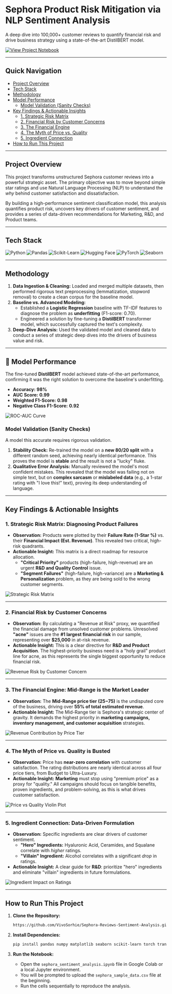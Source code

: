 # Sephora Product Risk Mitigation via NLP Sentiment Analysis

A deep dive into 100,000+ customer reviews to quantify financial risk and drive business strategy using a state-of-the-art DistilBERT model.

[![View Project Notebook](https://img.shields.io/badge/View-Project_Notebook-blue?style=for-the-badge&logo=jupyter)](https://colab.research.google.com/drive/1IMYbFHT8p9AoAuWaknkLcxCAtO5Cp-Mf?usp=sharing)

---

## Quick Navigation

- [Project Overview](#-project-overview)
- [Tech Stack](#️-tech-stack)
- [Methodology](#-methodology)
- [Model Performance](#-model-performance)
  - [Model Validation (Sanity Checks)](#model-validation-sanity-checks)
- [Key Findings & Actionable Insights](#-key-findings--actionable-insights)
  - [1. Strategic Risk Matrix](#1-strategic-risk-matrix-diagnosing-product-failures)
  - [2. Financial Risk by Customer Concerns](#2-financial-risk-by-customer-concerns)
  - [3. The Financial Engine](#3-the-financial-engine-mid-range-is-the-market-leader)
  - [4. The Myth of Price vs. Quality](#4-the-myth-of-price-vs-quality-is-busted)
  - [5. Ingredient Connection](#5-ingredient-connection-data-driven-formulation)
- [How to Run This Project](#-how-to-run-this-project)

---

## Project Overview

This project transforms unstructured Sephora customer reviews into a powerful strategic asset. The primary objective was to move beyond simple star ratings and use Natural Language Processing (NLP) to understand the *why* behind customer satisfaction and dissatisfaction.

By building a high-performance sentiment classification model, this analysis quantifies product risk, uncovers key drivers of customer sentiment, and provides a series of data-driven recommendations for Marketing, R&D, and Product teams.

---

## Tech Stack

![Python](https://img.shields.io/badge/Python-3776AB?style=for-the-badge&logo=python&logoColor=white)
![Pandas](https://img.shields.io/badge/Pandas-150458?style=for-the-badge&logo=pandas&logoColor=white)
![Scikit-Learn](https://img.shields.io/badge/Scikit--Learn-F7931E?style=for-the-badge&logo=scikit-learn&logoColor=white)
![Hugging Face](https://img.shields.io/badge/%F0%9F%A4%97%20Hugging%20Face-FFD21E?style=for-the-badge)
![PyTorch](https://img.shields.io/badge/PyTorch-EE4C2C?style=for-the-badge&logo=pytorch&logoColor=white)
![Seaborn](https://img.shields.io/badge/Seaborn-88d9de?style=for-the-badge&logo=seaborn&logoColor=white)

---

## Methodology

1.  **Data Ingestion & Cleaning:** Loaded and merged multiple datasets, then performed rigorous text preprocessing (lemmatization, stopword removal) to create a clean corpus for the baseline model.
2.  **Baseline vs. Advanced Modeling:**
    * Established a **Logistic Regression** baseline with TF-IDF features to diagnose the problem as **underfitting** (F1-score: 0.70).
    * Engineered a solution by fine-tuning a **DistilBERT** transformer model, which successfully captured the text's complexity.
3.  **Deep-Dive Analysis:** Used the validated model and cleaned data to conduct a series of strategic deep dives into the drivers of business value and risk.

---

## 🤖 Model Performance

The fine-tuned **DistilBERT** model achieved state-of-the-art performance, confirming it was the right solution to overcome the baseline's underfitting.

-   **Accuracy:** **98%**
-   **AUC Score:** **0.99**
-   **Weighted F1-Score:** **0.98**
-   **Negative Class F1-Score:** **0.92** 

![ROC-AUC Curve](roc_auc_curve.png.png)

### Model Validation (Sanity Checks)

A model this accurate requires rigorous validation.
1.  **Stability Check:** Re-trained the model on a **new 80/20 split** with a different random seed, achieving nearly identical performance. This proves the model is **stable** and the result is not a "lucky" fluke.
2.  **Qualitative Error Analysis:** Manually reviewed the model's most confident mistakes. This revealed that the model was failing not on simple text, but on **complex sarcasm** or **mislabeled data** (e.g., a 1-star rating with "I love this!" text), proving its deep understanding of language.

---

## Key Findings & Actionable Insights

### 1. Strategic Risk Matrix: Diagnosing Product Failures
-   **Observation:** Products were plotted by their **Failure Rate (1-Star %)** vs. their **Financial Impact (Est. Revenue)**. This revealed two critical, high-risk quadrants.
-   **Actionable Insight:** This matrix is a direct roadmap for resource allocation.
    -   **"Critical Priority"** products (high-failure, high-revenue) are an urgent **R&D and Quality Control** issue.
    -   **"Segment Failures"** (high-failure, high-variance) are a **Marketing & Personalization** problem, as they are being sold to the wrong customer segments.

![Strategic Risk Matrix](strategic_risk_matrix.png.png)

---

### 2. Financial Risk by Customer Concerns
-   **Observation:** By calculating a "Revenue at Risk" proxy, we quantified the financial damage from unsolved customer problems. Unresolved **"acne"** issues are the **#1 largest financial risk** in our sample, representing over **$25,000** in at-risk revenue.
-   **Actionable Insight:** This is a clear directive for **R&D and Product Acquisition**. The highest-priority business need is a "holy grail" product line for acne, as this represents the single biggest opportunity to reduce financial risk.

![Revenue Risk by Customer Concern](concerns_financial_risk.png)

---

### 3. The Financial Engine: Mid-Range is the Market Leader
-   **Observation:** The **Mid-Range price tier ($25-$75)** is the undisputed core of the business, driving over **55% of total estimated revenue**.
-   **Actionable Insight:** The Mid-Range tier is Sephora's strategic center of gravity. It demands the highest priority in **marketing campaigns, inventory management, and customer acquisition** strategies.

![Revenue Contribution by Price Tier](revenue_treemap.png.png)

---

### 4. The Myth of Price vs. Quality is Busted
-   **Observation:** Price has **near-zero correlation** with customer satisfaction. The rating distributions are nearly identical across all four price tiers, from Budget to Ultra-Luxury.
-   **Actionable Insight:** **Marketing** must stop using "premium price" as a proxy for "quality." All campaigns should focus on tangible benefits, proven ingredients, and problem-solving, as this is what drives customer satisfaction.

![Price vs Quality Violin Plot](price_quality_violin.png.png)

---

### 5. Ingredient Connection: Data-Driven Formulation
-   **Observation:** Specific ingredients are clear drivers of customer sentiment.
    -   **"Hero" Ingredients:** Hyaluronic Acid, Ceramides, and Squalane correlate with *higher* ratings.
    -   **"Villain" Ingredient:** Alcohol correlates with a significant *drop* in ratings.
-   **Actionable Insight:** A clear guide for **R&D**: prioritize "hero" ingredients and eliminate "villain" ingredients in future formulations.

![Ingredient Impact on Ratings](ingredient_impact.png.png)

---

## How to Run This Project

1.  **Clone the Repository:**
    ```bash
    https://github.com/VivoSorhie/Sephora-Reviews-Sentiment-Analysis.git
    ```

2.  **Install Dependencies:**
    ```bash
    pip install pandas numpy matplotlib seaborn scikit-learn torch transformers datasets squarify
    ```
3.  **Run the Notebook:**
    -   Open the `sephora_sentiment_analysis.ipynb` file in Google Colab or a local Jupyter environment.
    -   You will be prompted to upload the `sephora_sample_data.csv` file at the beginning.
    -   Run the cells sequentially to reproduce the analysis.
